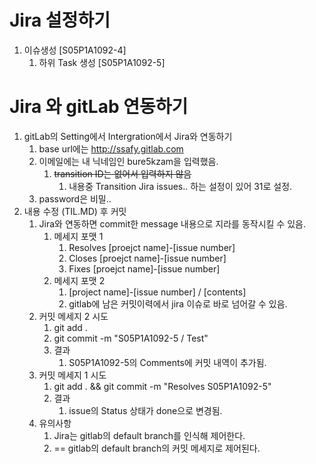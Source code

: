 # Jira 설정하기
1. 이슈생성 [S05P1A1092-4]
   1. 하위 Task 생성 [S05P1A1092-5]
# Jira 와 gitLab 연동하기
1. gitLab의 Setting에서 Intergration에서 Jira와 연동하기
   1. base url에는 http://ssafy.gitlab.com
   2. 이메일에는 내 닉네임인 bure5kzam을 입력했음.
      1. ~~transition ID는 없어서 입력하지 않음~~
         1. 내용중 Transition Jira issues.. 하는 설정이 있어 31로 설정.
   3. password은 비밀..
2. 내용 수정 (TIL.MD) 후 커밋
   1. Jira와 연동하면 commit한 message 내용으로 지라를 동작시킬 수 있음.
      1. 메세지 포맷 1
         1. Resolves [proejct name]-[issue number]
         2. Closes [proejct name]-[issue number]
         3. Fixes [proejct name]-[issue number]
      2. 메세지 포맷 2
         1. [project name]-[issue number] / [contents]
         2. gitlab에 남은 커밋이력에서 jira 이슈로 바로 넘어갈 수 있음.
   2. 커밋 메세지 2 시도
      1. git add .
      2. git commit -m "S05P1A1092-5 / Test"
      3. 결과
         1. S05P1A1092-5의 Comments에 커밋 내역이 추가됨.
   3. 커밋 메세지 1 시도
      1. git add . && git commit -m "Resolves S05P1A1092-5"
      2. 결과
         1. issue의 Status 상태가 done으로 변경됨.
   4. 유의사항
      1. Jira는 gitlab의 default branch를 인식해 제어한다.
      2. == gitlab의 default branch의 커밋 메세지로 제어된다.